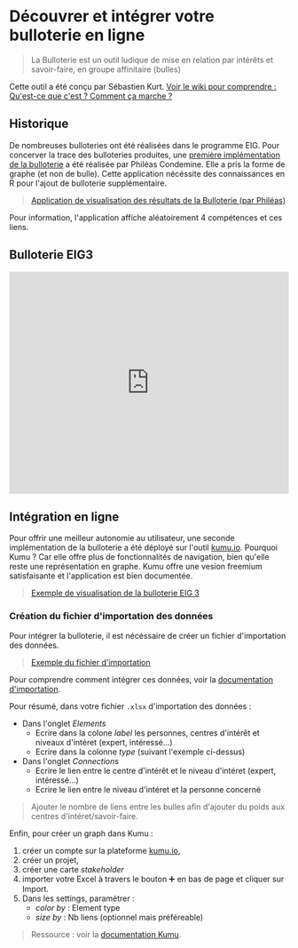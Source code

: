 # Découvrer et intégrer votre bulloterie en ligne

> La Bulloterie est un outil ludique de mise en relation par intérêts et savoir-faire, en groupe affinitaire (bulles)

Cette outil a été conçu par Sébastien Kurt. [Voir le wiki pour comprendre : Qu'est-ce que c'est ? Comment ça marche ?](https://movilab.org/wiki/La_Bulloterie)

## Historique

De nombreuses bulloteries ont été réalisées dans le programme EIG. Pour concerver la trace des bulloteries produites, une [première implémentation de la bulloterie](https://github.com/phileas-condemine/bulloterie) a été réalisée par Philéas Condemine. Elle a pris la forme de graphe (et non de bulle). Cette application nécéssite des connaissances en R pour l'ajout de bulloterie supplémentaire. 

> [Application de visualisation des résultats de la Bulloterie (par Philéas)](https://drees.shinyapps.io/bulloterie_eig/)

Pour information, l'application affiche aléatoirement 4 compétences et ces liens.

## Bulloterie EIG3 

<iframe
  src="https://embed.kumu.io/dc607dcfc6ba1f3a7954c30400cb3614"
  width="100%" height="400" frameborder="0"></iframe>

## Intégration en ligne

Pour offrir une meilleur autonomie au utilisateur, une seconde implémentation de la bulloterie a été déployé sur l'outil [kumu.io](https://kumu.io/). Pourquoi Kumu ? Car elle offre plus de fonctionnalités de navigation, bien qu'elle reste une représentation en graphe. Kumu offre une vesion freemium satisfaisante et l'application est bien documentée.

> [Exemple de visualisation de la bulloterie EIG 3](https://kumu.io/jbledevehat/eig#eig-bulloterie)


### Création du fichier d'importation des données 

Pour intégrer la bulloterie, il est nécéssaire de créer un fichier d'importation des données. 

> [Exemple du fichier d'importation](https://github.com/entrepreneur-interet-general/eig-link/raw/master/docs/Exemple-KUMU-BulloterieEIG.xlsx)

Pour comprendre comment intégrer ces données, voir la [documentation d'importation](https://docs.kumu.io/guides/import.html). 

Pour résumé, dans votre fichier `.xlsx` d'importation des données : 
- Dans l'onglet *Elements* 
	- Ecrire dans la colone *label* les personnes, centres d'intérêt et niveaux d'intéret (expert, intéressé...)
	- Ecrire dans la colonne *type* (suivant l'exemple ci-dessus)
- Dans l'onglet *Connections*
	- Ecrire le lien entre le centre d'intérêt et le niveau d'intéret (expert, intéressé...)
	- Ecrire le lien entre le niveau d'intéret et la personne concerné

> Ajouter le nombre de liens entre les bulles afin d'ajouter du poids aux centres d'intéret/savoir-faire.	

Enfin, pour créer un graph dans Kumu : 
1. créer un compte sur la plateforme [kumu.io](https://kumu.io/),
2. créer un projet, 
3. créer une carte *stakeholder*
4. importer votre Excel à travers le bouton :heavy_plus_sign: en bas de page et cliquer sur Import. 
5. Dans les settings, paramétrer :
	- *color by* : Element type
	- *size by* : Nb liens (optionnel mais préféreable) 

> Ressource : voir la [documentation Kumu](https://docs.kumu.io/guides/import.html). 

